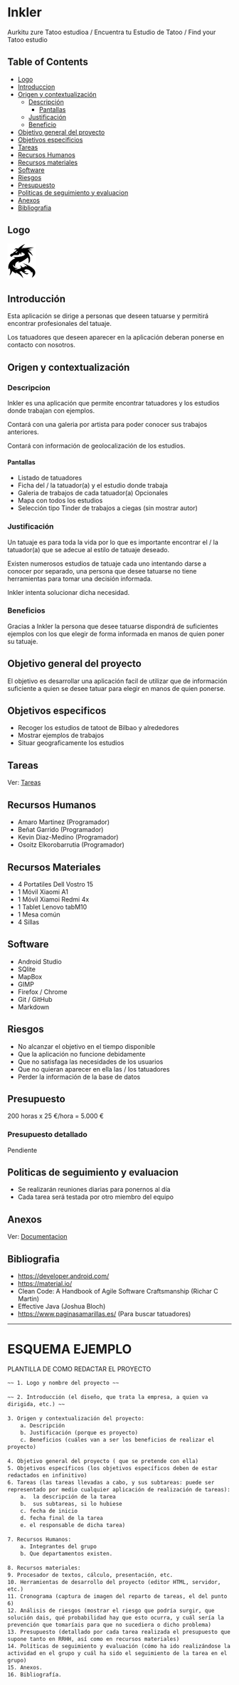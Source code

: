 # Inkler
Aurkitu zure Tatoo estudioa / Encuentra tu Estudio de Tatoo / Find your Tatoo estudio

## Table of Contents  
* [Logo](#logo)  
* [Introduccion](#introduccion)
* [Origen y contextualización](#origen)
    * [Descripción](#descripcion)
        * [Pantallas](#pantallas)
    * [Justificación](#justificacion)
    * [Beneficio](#beneficio)
* [Objetivo general del proyecto](#objetivogeneral)
* [Objetivos especificios](#objetivosespecificos)
* [Tareas](#tareas)
* [Recursos Humanos](#recursoshumanos)
* [Recursos materiales](#recursosmateriales)
* [Software](#software)
* [Riesgos](#riesgos)
* [Presupuesto](#presupuesto)
* [Politicas de seguimiento y evaluacion](#seguimiento)
* [Anexos](#anexos)
* [Bibliografia](#bibliografia)

## Logo
<a name="logo"/>
<img src="https://github.com/osoitz/Inkler/blob/master/app/src/main/res/drawable/dragonlogo.png" width="64">



## Introducción
<a name="introduccion"/>
Esta aplicación se dirige a personas que deseen tatuarse y permitirá encontrar profesionales del tatuaje.

Los tatuadores que deseen aparecer en la aplicación deberan ponerse en contacto con nosotros.


## Origen y contextualización
<a name="origen"/>

### Descripcion
<a name="descripcion"/>

Inkler es una aplicación que permite encontrar tatuadores y los estudios donde trabajan con ejemplos.

Contará con una galeria por artista para poder conocer sus trabajos anteriores.

Contará con información de geolocalización de los estudios.


#### Pantallas
<a name="pantallas"/>

* Listado de tatuadores
* Ficha del / la tatuador(a) y el estudio donde trabaja
* Galeria de trabajos de cada tatuador(a)
Opcionales
* Mapa con todos los estudios
* Selección tipo Tinder de trabajos a ciegas (sin mostrar autor)


### Justificación
<a name="justificacion"/>

Un tatuaje es para toda la vida por lo que es importante encontrar el / la tatuador(a) que se adecue al estilo de tatuaje deseado.

Existen numerosos estudios de tatuaje cada uno intentando darse a conocer por separado, una persona que desee tatuarse no tiene herramientas para tomar una decisión informada.

Inkler intenta solucionar dicha necesidad.


### Beneficios
<a name="beneficios"/>

Gracias a Inkler la persona que desee tatuarse dispondrá de suficientes ejemplos con los que elegir de forma informada en manos de quien poner su tatuaje.


## Objetivo general del proyecto
<a name="objetivogeneral"/>

El objetivo es desarrollar una aplicación facil de utilizar que de información suficiente a quien se desee tatuar para elegir en manos de quien ponerse.


## Objetivos especificos
<a name="objetivos especificos"/>

* Recoger los estudios de tatoot de Bilbao y alrededores
* Mostrar ejemplos de trabajos
* Situar geograficamente los estudios


## Tareas
<a name="tareas"/>

Ver:  [Tareas](https://github.com/osoitz/Inkler/projects/1)


## Recursos Humanos
<a name="recursoshumanos"/>

* Amaro Martinez (Programador)
* Beñat Garrido (Programador)
* Kevin Diaz-Medíno (Programador)
* Osoitz Elkorobarrutia (Programador)


## Recursos Materiales
<a name="recursosmateriales"/>

* 4 Portatiles Dell Vostro 15
* 1 Móvil Xiaomi A1
* 1 Móvil Xiamoi Redmi 4x
* 1 Tablet Lenovo tabM10
* 1 Mesa común
* 4 Sillas


## Software
<a name="software"/>

* Android Studio
* SQlite
* MapBox
* GIMP
* Firefox / Chrome
* Git / GitHub
* Markdown


## Riesgos
<a name="riesgos"/>

* No alcanzar el objetivo en el tiempo disponible
* Que la aplicación no funcione debidamente
* Que no satisfaga las necesidades de los usuarios
* Que no quieran aparecer en ella las / los tatuadores
* Perder la información de la base de datos



## Presupuesto
<a name="presupuesto"/>

200 horas x 25 €/hora  = 5.000 € 

### Presupuesto detallado
<a name="presupuestodetallado"/>

Pendiente



## Politicas de seguimiento y evaluacion
<a name="seguimiento"/>

* Se realizarán reuniones diarias para ponernos al día
* Cada tarea será testada por otro miembro del equipo


## Anexos
<a name="anexos"/>

Ver:  [Documentacion](https://github.com/osoitz/Inkler/tree/master/Documentacion)


## Bibliografia
<a name="bibliografia"/>

* https://developer.android.com/
* https://material.io/
* Clean Code: A Handbook of Agile Software Craftsmanship (Richar C Martin)
* Effective Java (Joshua Bloch)
* https://www.paginasamarillas.es/ (Para buscar tatuadores)


-----

# ESQUEMA EJEMPLO

PLANTILLA DE COMO REDACTAR EL PROYECTO

    ~~ 1. Logo y nombre del proyecto ~~
    
    ~~ 2. Introducción (el diseño, que trata la empresa, a quien va dirigida, etc.) ~~
    
    3. Origen y contextualización del proyecto:
        a. Descripción
        b. Justificación (porque es proyecto)
        c. Beneficios (cuáles van a ser los beneficios de realizar el proyecto)

    4. Objetivo general del proyecto ( que se pretende con ella)
    5. Objetivos específicos (los objetivos específicos deben de estar redactados en infinitivo)
    6. Tareas (las tareas llevadas a cabo, y sus subtareas: puede ser representado por medio cualquier aplicación de realización de tareas):
        a.  la descripción de la tarea
        b.  sus subtareas, si lo hubiese
        c. fecha de inicio 
        d. fecha final de la tarea 
        e. el responsable de dicha tarea)

    7. Recursos Humanos:
        a. Integrantes del grupo
        b. Que departamentos existen.

    8. Recursos materiales:
    9. Procesador de textos, cálculo, presentación, etc.
    10. Herramientas de desarrollo del proyecto (editor HTML, servidor, etc.)
    11. Cronograma (captura de imagen del reparto de tareas, el del punto 6)
    12. Análisis de riesgos (mostrar el riesgo que podría surgir, que solución dais, qué probabilidad hay que esto ocurra, y cuál sería la prevención que tomaríais para que no sucediera o dicho problema)
    13. Presupuesto (detallado por cada tarea realizada el presupuesto que supone tanto en RRHH, así como en recursos materiales)
    14. Políticas de seguimiento y evaluación (cómo ha ido realizándose la actividad en el grupo y cuál ha sido el seguimiento de la tarea en el grupo)
    15. Anexos.
    16. Bibliografía.
